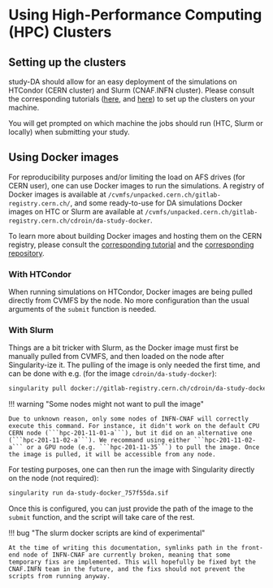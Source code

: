# Using High-Performance Computing (HPC) Clusters

## Setting up the clusters

study-DA should allow for an easy deployment of the simulations on HTCondor (CERN cluster) and Slurm (CNAF.INFN cluster). Please consult the corresponding tutorials ([here](https://abpcomputing.web.cern.ch/guides/htcondor/), and [here](https://abpcomputing.web.cern.ch/computing_resources/hpc_cnaf/)) to set up the clusters on your machine.

You will get prompted on which machine the jobs should run (HTC, Slurm or locally) when submitting your study.

## Using Docker images

For reproducibility purposes and/or limiting the load on AFS drives (for CERN user), one can use Docker images to run the simulations. A registry of Docker images is available at ```/cvmfs/unpacked.cern.ch/gitlab-registry.cern.ch/```, and some ready-to-use for DA simulations Docker images on HTC or Slurm are available at ```/cvmfs/unpacked.cern.ch/gitlab-registry.cern.ch/cdroin/da-study-docker```.

To learn more about building Docker images and hosting them on the CERN registry, please consult the [corresponding tutorial](https://abpcomputing.web.cern.ch/guides/docker_on_htcondor/) and the [corresponding repository](https://gitlab.cern.ch/unpacked/sync).

### With HTCondor

When running simulations on HTCondor, Docker images are being pulled directly from CVMFS by the node. No more configuration than the usual arguments of the `submit` function is needed.

### With Slurm

Things are a bit tricker with Slurm, as the Docker image must first be manually pulled from CVMFS, and then loaded on the node after Singularity-ize it. The pulling of the image is only needed the first time, and can be done with e.g. (for the image ```cdroin/da-study-docker```):
  
  ```bash
  singularity pull docker://gitlab-registry.cern.ch/cdroin/da-study-docker:757f55da
  ```

!!! warning "Some nodes might not want to pull the image"

    Due to unknown reason, only some nodes of INFN-CNAF will correctly execute this command. For instance, it didn't work on the default CPU CERN node (```hpc-201-11-01-a```), but it did on an alternative one (```hpc-201-11-02-a```). We recommand using either ```hpc-201-11-02-a``` or a GPU node (e.g. ```hpc-201-11-35```) to pull the image. Once the image is pulled, it will be accessible from any node.

For testing purposes, one can then run the image with Singularity directly on the node (not required):
  
  ```bash
  singularity run da-study-docker_757f55da.sif
  ```

Once this is configured, you can just provide the path of the image to the `submit` function, and the script will take care of the rest.

!!! bug "The slurm docker scripts are kind of experimental"

    At the time of writing this documentation, symlinks path in the front-end node of INFN-CNAF are currently broken, meaning that some temporary fixs are implemented. This will hopefully be fixed byt the CNAF.INFN team in the future, and the fixs should not prevent the scripts from running anyway.
